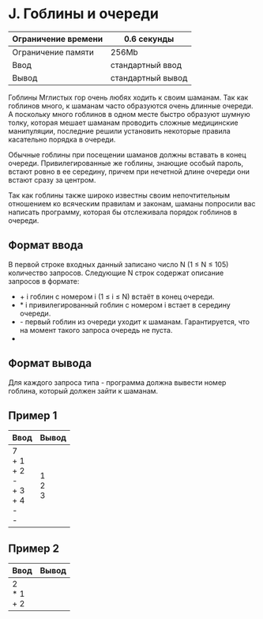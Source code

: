 # J. Гоблины и очереди

| Ограничение времени |	0.6 секунды |
| ------------------- | --------- |
| Ограничение памяти  |	     256Mb |
| Ввод |	стандартный ввод |
| Вывод |	стандартный вывод |

Гоблины Мглистых гор очень любях ходить к своим шаманам. Так как гоблинов много, к шаманам часто образуются очень длинные очереди. А поскольку много гоблинов в одном месте быстро образуют шумную толку, которая мешает шаманам проводить сложные медицинские манипуляции, последние решили установить некоторые правила касательно порядка в очереди.

Обычные гоблины при посещении шаманов должны вставать в конец очереди. Привилегированные же гоблины, знающие особый пароль, встают ровно в ее середину, причем при нечетной длине очереди они встают сразу за центром.

Так как гоблины также широко известны своим непочтительным отношением ко всяческим правилам и законам, шаманы попросили вас написать программу, которая бы отслеживала порядок гоблинов в очереди.

## Формат ввода

В первой строке входных данный записано число N (1 ≤ N ≤ 105)  количество запросов. Следующие N строк содержат описание запросов в формате:

- \+ i  гоблин с номером i (1 ≤ i ≤ N) встаёт в конец очереди.
- \* i  привилегированный гоблин с номером i встает в середину очереди.
- \-  первый гоблин из очереди уходит к шаманам. Гарантируется, что на момент такого запроса очередь не пуста.
- 
## Формат вывода

Для каждого запроса типа - программа должна вывести номер гоблина, который должен зайти к шаманам.

## Пример 1

|Ввод |	Вывод |
| --- | ----- |
| 7 <br> + 1 <br> + 2 <br> - <br> + 3 <br> + 4 <br> - <br> - | 1 <br> 2 <br> 3 |

## Пример 2

|Ввод |	Вывод |
| --- | ----- |
| 2 <br> * 1 <br> + 2|  |

